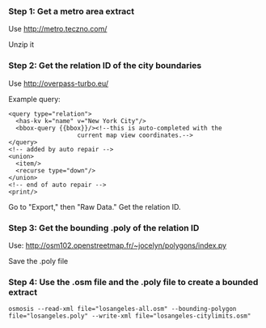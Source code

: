 ### Step 1: Get a metro area extract ###

Use http://metro.teczno.com/

Unzip it

### Step 2: Get the relation ID of the city boundaries ###

Use http://overpass-turbo.eu/

Example query:

	<query type="relation">
	  <has-kv k="name" v="New York City"/>
	  <bbox-query {{bbox}}/><!--this is auto-completed with the
	                   current map view coordinates.-->
	</query>
	<!-- added by auto repair -->
	<union>
	  <item/>
	  <recurse type="down"/>
	</union>
	<!-- end of auto repair -->
	<print/>

Go to "Export," then "Raw Data." Get the relation ID.

### Step 3: Get the bounding .poly of the relation ID ###

Use: http://osm102.openstreetmap.fr/~jocelyn/polygons/index.py

Save the .poly file

### Step 4: Use the .osm file and the .poly file to create a bounded extract ###

	osmosis --read-xml file="losangeles-all.osm" --bounding-polygon file="losangeles.poly" --write-xml file="losangeles-citylimits.osm"